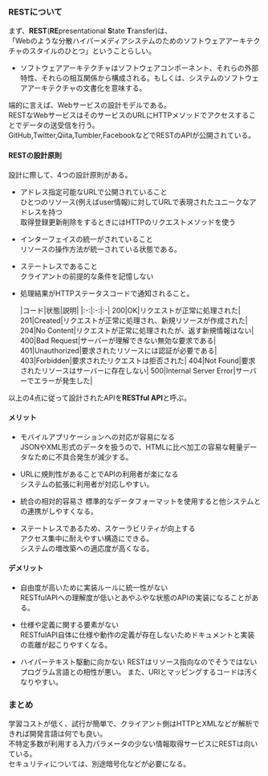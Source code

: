﻿### RESTについて

まず、**REST**(**RE**presentational **S**tate **T**ransfer)は、  
「Webのような分散ハイパーメディアシステムのためのソフトウェアアーキテクチャのスタイルのひとつ」ということらしい。  

* ソフトウェアアーキテクチャはソフトウェアコンポーネント、それらの外部特性、それらの相互関係から構成される。もしくは、システムのソフトウェアアーキテクチャの文書化を意味する。  

端的に言えば、Webサービスの設計モデルである。  
RESTなWebサービスはそのサービスのURLにHTTPメソッドでアクセスすることでデータの送受信を行う。  
GitHub,Twitter,Qiita,Tumbler,FacebookなどでRESTのAPIが公開されている。  

#### RESTの設計原則

設計に際して、4つの設計原則がある。

* アドレス指定可能なURLで公開されていること  
    ひとつのリソース(例えばuser情報)に対してURLで表現されたユニークなアドレスを持つ  
    取得登録更新削除をするときにはHTTPのリクエストメソッドを使う  
* インターフェイスの統一がされていること  
    リソースの操作方法が統一されている状態である。  
* ステートレスであること  
    クライアントの前提的な条件を記憶しない  
* 処理結果がHTTPステータスコードで通知されること。  

    |コード|状態|説明|
|:-:|:-:|:-|
200|OK|リクエストが正常に処理された|
201|Created|リクエストが正常に処理され、新規リソースが作成された|
204|No Content|リクエストが正常に処理されたが、返す新規情報はない|
400|Bad Request|サーバーが理解できない無効な要求である|
401|Unauthorized|要求されたリソースには認証が必要である|
403|Forbidden|要求されたリクエストは拒否された|
404|Not Found|要求されたリソースはサーバーに存在しない|
500|Internal Server Error|サーバーでエラーが発生した|  


以上の4点に従って設計されたAPIを**RESTful API**と呼ぶ。

#### メリット

* モバイルアプリケーションへの対応が容易になる  
JSONやXML形式のデータを扱うので、HTMLに比べ加工の容易な軽量データなために不具合発生が減少する。  

* URLに規則性があることでAPIの利用者が楽になる  
システムの拡張に利用者が対応しやすい。

* 統合の相対的容易さ
標準的なデータフォーマットを使用すると他システムとの連携がしやすくなる。  


* ステートレスであるため、スケーラビリティが向上する  
アクセス集中に耐えやすい構造にできる。  
システムの増改築への適応度が高くなる。


#### デメリット

* 自由度が高いために実装ルールに統一性がない  
RESTfulAPIへの理解度が低いとあやふやな状態のAPIの実装になることがある。

* 仕様や定義に関する要素がない  
RESTfulAPI自体に仕様や動作の定義が存在しないためドキュメントと実装の乖離が起こりやすくなる。

* ハイパーテキスト駆動に向かない
RESTはリソース指向なのでそうではないプログラム言語との相性が悪い。
また、URIとマッピングするコードは汚くなりやすい。


### まとめ

学習コストが低く、試行が簡単で、クライアント側はHTTPとXMLなどが解析できれば開発言語は何でも良い。  
不特定多数が利用する入力パラメータの少ない情報取得サービスにRESTは向いている。  
セキュリティについては、別途暗号化などが必要になる。
